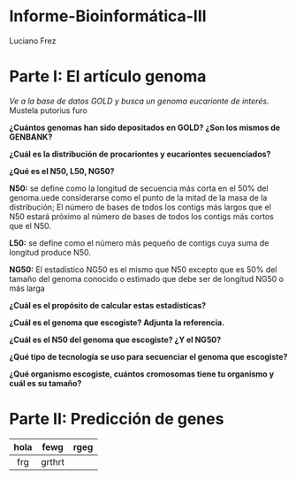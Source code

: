 # Informe-Bioinformática-III
Luciano Frez

# **Parte I: El artículo genoma**

*Ve a la base de datos GOLD y busca un genoma eucarionte de interés.*
Mustela putorius furo

**¿Cuántos genomas han sido depositados en GOLD? ¿Son los mismos de GENBANK?**

**¿Cuál es la distribución de procariontes y eucariontes secuenciados?**

**¿Qué es el N50, L50, NG50?**
 
 **N50:** se define como la longitud de secuencia más corta en el 50% del genoma.uede considerarse como el punto de la mitad de la masa de la distribución; El número de bases de todos los contigs más largos que el N50 estará próximo al número de bases de todos los contigs más cortos que el N50.
 
 **L50:** se define como el número más pequeño de contigs cuya suma de longitud produce N50.
 
 **NG50:** El estadístico NG50 es el mismo que N50 excepto que es 50% del tamaño del genoma conocido o estimado que debe ser de longitud NG50 o más larga

**¿Cuál es el propósito de calcular estas estadísticas?**

**¿Cuál es el genoma que escogiste? Adjunta la referencia.**

**¿Cuál es el N50 del genoma que escogiste? ¿Y el NG50?**

**¿Qué tipo de tecnología se uso para secuenciar el genoma que escogiste?**

**¿Qué organismo escogiste, cuántos cromosomas tiene tu organismo y cuál es su tamaño?**

# **Parte II: Predicción de genes**

|hola|fewg|rgeg|
|:---------:|:---:|:---:|
|frg|grthrt | |

